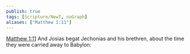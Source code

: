 ```yaml
---
publish: true
tags: [Scripture/NewT, noGraph]
aliases: ["Matthew 1:11"]
---
```

[Matthew 1:11](https://churchofjesuschrist.org/study/scriptures/nt/matt/1?lang=eng&id=p11#p11) And Josias begat Jechonias and his brethren, about the time they were carried away to Babylon:
